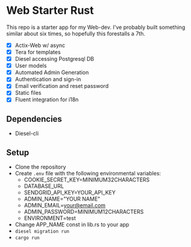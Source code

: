 # Web Starter Rust

This repo is a starter app for my Web-dev. I've probably built something similar about six times, so hopefully this forestalls a 7th.

- [x] Actix-Web w/ async
- [x] Tera for templates
- [x] Diesel accessing Postgresql DB
- [x] User models
- [x] Automated Admin Generation
- [x] Authentication and sign-in
- [x] Email verification and reset password
- [x] Static files
- [x] Fluent integration for i18n

## Dependencies
* Diesel-cli

## Setup
* Clone the repository
* Create `.env` file with the following environmental variables:
    * COOKIE_SECRET_KEY=MINIMUM32CHARACTERS
    * DATABASE_URL
    * SENDGRID_API_KEY=YOUR_API_KEY
    * ADMIN_NAME="YOUR NAME"
    * ADMIN_EMAIL=your@email.com
    * ADMIN_PASSWORD=MINIMUM12CHARACTERS
    * ENVIRONMENT=test
* Change APP_NAME const in lib.rs to your app
* `diesel migration run`
* `cargo run`
